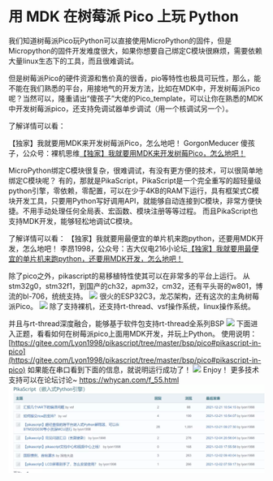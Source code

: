 # 用 MDK 在树莓派 Pico 上玩 Python

我们知道树莓派Pico玩Python可以直接使用MicroPython的固件，但是Micropython的固件开发难度很大，如果你想要自己绑定C模块很麻烦，需要依赖大量linux生态下的工具，而且很难调试。

但是树莓派Pico的硬件资源和售价真的很香，pio等特性也极具可玩性，那么，能不能在我们熟悉的平台，用接地气的开发方法，比如在MDK中，开发树莓派Pico呢？当然可以，隆重请出“傻孩子”大佬的Pico_template，可以让你在熟悉的MDK中开发树莓派pico，还支持免调试器单步调试（用一个核调试另一个）。

了解详情可以看：

【独家】我就要用MDK来开发树莓派Pico，怎么地吧！
GorgonMeducer 傻孩子，公众号：裸机思维[【独家】我就要用MDK来开发树莓Pico，怎么地吧！](http://mp.weixin.qq.com/s?__biz=MzAxMzc2ODMzNg==&mid=2656103324&idx=1&sn=f1d3ece87c81eeaa7d402f3cba60dc8f&chksm=8039c863b74e4175edc806b4e329c25e75b6372df53f07565bd9a46cfbf13a3c4cd9e20c08cc#rd)
​

MicroPython绑定C模块很复杂，很难调试，有没有更方便的技术，可以很简单地绑定C模块呢？
有的，那就是PikaScript，PikaScript是一个完全重写的超轻量级python引擎，零依赖，零配置，可以在少于4KB的RAM下运行，具有框架式C模块开发工具，只要用Python写好调用API，就能够自动连接到C模块，非常方便快捷。不用手动处理任何全局表、宏函数、模块注册等等过程。
而且PikaScript也支持MDK开发，能够轻松地调试C模块。
​

了解详情可以看：
【独家】我就要用最便宜的单片机来跑python，还要用MDK开发，怎么地吧！
李昂1998，公众号：吉大仪电216小论坛[【独家】我就要用最便宜的单片机来跑python，还要用MDK开发，怎么地吧！](http://mp.weixin.qq.com/s?__biz=MzU4NzUzMDc1OA==&mid=2247484313&idx=1&sn=2749a27bba09b2fe9c7bc0ad4977c8a6&chksm=fdebd4f0ca9c5de6f9160d42c58aa5d5e072168752c826cbf82f700f1fc301b96a3aaf4cfcfd#rd)
​

除了pico之外，pikascript的易移植特性使其可以在非常多的平台上运行。
从stm32g0，stm32f1，到国产的ch32，apm32，cm32，还有平头哥的w801，博流的bl-706，统统支持。
![](https://cdn.nlark.com/yuque/0/2021/webp/22991477/1640497097904-f2b13577-44ee-4510-a7ce-e18dd01aaa20.webp#clientId=ueaf7376e-6f92-4&crop=0&crop=0&crop=1&crop=1&from=paste&id=ue05bf978&margin=%5Bobject%20Object%5D&originHeight=1012&originWidth=938&originalType=url&ratio=1&rotation=0&showTitle=false&status=done&style=none&taskId=u554f52c7-6351-49ca-b881-1e6f930f52e&title=)
很火的ESP32C3，龙芯架构，还有这次的主角树莓派Pico。
![](https://cdn.nlark.com/yuque/0/2021/webp/22991477/1640497097922-8490fdc1-ba88-48a4-888b-3859384ca650.webp#clientId=ueaf7376e-6f92-4&crop=0&crop=0&crop=1&crop=1&from=paste&id=u50b06e32&margin=%5Bobject%20Object%5D&originHeight=753&originWidth=1080&originalType=url&ratio=1&rotation=0&showTitle=false&status=done&style=none&taskId=ufb772967-0916-4763-a523-f4175fc0620&title=)
除了支持裸机，还支持rt-thread、vsf操作系统，linux操作系统。

并且与rt-thread深度融合，能够基于软件包支持rt-thread全系列BSP
![](https://cdn.nlark.com/yuque/0/2021/webp/22991477/1640497097898-69cdc136-7b7a-4a8c-b79c-0650ae3f5111.webp#clientId=ueaf7376e-6f92-4&crop=0&crop=0&crop=1&crop=1&from=paste&id=u70957796&margin=%5Bobject%20Object%5D&originHeight=535&originWidth=701&originalType=url&ratio=1&rotation=0&showTitle=false&status=done&style=none&taskId=u6831ba37-5961-4959-a85a-20bd2bc85e3&title=)
下面进入正题，看看如何在树莓派pico上面用MDK开发，并玩上Python。
使用说明：
[https://gitee.com/Lyon1998/pikascript/tree/master/bsp/pico#pikascript-in-pico](https://gitee.com/Lyon1998/pikascript/tree/master/bsp/pico#pikascript-in-pico)
如果能在串口看到下面的信息，就说明运行成功了！
![](https://cdn.nlark.com/yuque/0/2021/webp/22991477/1640497099248-1358725f-072c-4810-a999-c9d372575f19.webp#clientId=ueaf7376e-6f92-4&crop=0&crop=0&crop=1&crop=1&from=paste&id=u69dd38bd&margin=%5Bobject%20Object%5D&originHeight=434&originWidth=809&originalType=url&ratio=1&rotation=0&showTitle=false&status=done&style=none&taskId=ufe736105-d75e-489a-acef-1b1368d6cbe&title=)
Enjoy！
更多技术支持可以在论坛讨论~
https://whycan.com/f_55.html
![](assets/1640497099365-67930749-d3a2-4f70-9320-73da30f72659.webp)
